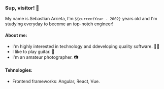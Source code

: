 ### Sup, visitor! 👋

My name is Sebastian Arrieta, I'm `${currentYear - 2002}` years old and I'm studying everyday to become an top-notch engineer!

#### About me:
- I'm highly interested in technology and ddeveloping quality software. 👨‍💻
- I like to play guitar. 🎸
- I'm an amateur photographer. 📷

#### Tehnologies:
- Frontend frameworks: Angular, React, Vue.

<!--
**sarrietav-dev/sarrietav-dev** is a ✨ _special_ ✨ repository because its `README.md` (this file) appears on your GitHub profile.

Here are some ideas to get you started:

- 🔭 I’m currently working on ...
- 🌱 I’m currently learning ...
- 👯 I’m looking to collaborate on ...
- 🤔 I’m looking for help with ...
- 💬 Ask me about ...
- 📫 How to reach me: ...
- 😄 Pronouns: ...
- ⚡ Fun fact: ...
-->
